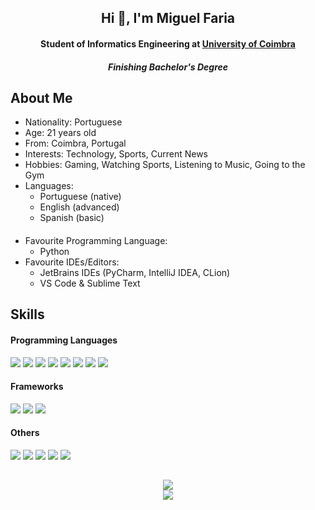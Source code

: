 <h2 align="center">Hi 👋, I'm Miguel Faria</h2>
<h4 align="center">Student of Informatics Engineering at <a href="https://www.uc.pt/">University of Coimbra</a></h4>
<h4 align="center"><em>Finishing Bachelor's Degree</em></h4>
<!--![](https://media-exp1.licdn.com/dms/image/C4D16AQHpXNtKK4_LuA/profile-displaybackgroundimage-shrink_200_800/0/1656946356578?e=1662595200&v=beta&t=RL761l6VeYSqlssfOQIGsyOQW7X1jC3QjrLOETYbDYs)-->

## About Me
- Nationality: Portuguese
- Age: 21 years old
- From: Coimbra, Portugal
- Interests: Technology, Sports, Current News  
- Hobbies: Gaming, Watching Sports, Listening to Music, Going to the Gym
- Languages:
  - Portuguese (native)
  - English (advanced)
  - Spanish (basic)
####
- Favourite Programming Language: 
  - Python
- Favourite IDEs/Editors: 
  - JetBrains IDEs (PyCharm, IntelliJ IDEA, CLion)
  - VS Code & Sublime Text

## Skills
#### Programming Languages
[![](https://badgen.net/badge/icon/Python/red?icon=https://upload.wikimedia.org/wikipedia/commons/c/c3/Python-logo-notext.svg&label)](https://github.com/MiguelFaria57)
[![](https://badgen.net/badge/icon/Java/red?icon=https://cdn.worldvectorlogo.com/logos/java-14.svg&label)](https://github.com/MiguelFaria57)
[![](https://badgen.net/badge/icon/C/red?icon=https://upload.wikimedia.org/wikipedia/commons/1/18/C_Programming_Language.svg&label)](https://github.com/MiguelFaria57)
[![](https://badgen.net/badge/icon/C++/red?icon=https://upload.wikimedia.org/wikipedia/commons/1/18/ISO_C%2B%2B_Logo.svg&label)](https://github.com/MiguelFaria57)
[![](https://badgen.net/badge/M/Matlab/red)](https://github.com/MiguelFaria57)
[![](https://badgen.net/badge/icon/PostgresSQL/red?icon=https://upload.wikimedia.org/wikipedia/commons/2/29/Postgresql_elephant.svg&label)](https://github.com/MiguelFaria57)
[![](https://badgen.net/badge/icon/HTML/red?icon=https://cdn.worldvectorlogo.com/logos/html-1.svg&label)](https://github.com/MiguelFaria57)
[![](https://badgen.net/badge/icon/JavaScript/red?icon=https://upload.wikimedia.org/wikipedia/commons/9/99/Unofficial_JavaScript_logo_2.svg&label)](https://github.com/MiguelFaria57)

#### Frameworks
[![](https://badgen.net/badge/icon/Django/yellow?icon=https://cdn.worldvectorlogo.com/logos/django.svg&label)](https://github.com/MiguelFaria57)
[![](https://badgen.net/badge/icon/Spring/yellow?icon=https://cdn.worldvectorlogo.com/logos/spring-3.svg&label)](https://github.com/MiguelFaria57)
[![](https://badgen.net/badge/icon/OpenGL/yellow?icon=https://upload.wikimedia.org/wikipedia/commons/e/e9/Opengl-logo.svg&label)](https://github.com/MiguelFaria57)

#### Others
[![](https://badgen.net/badge/icon/Git/blue?icon=https://cdn.worldvectorlogo.com/logos/git-icon.svg&label)](https://github.com/MiguelFaria57)
[![](https://badgen.net/badge/icon/GitHub/blue?icon=https://cdn.worldvectorlogo.com/logos/github-icon-1.svg&label)](https://github.com/MiguelFaria57)
[![](https://badgen.net/badge/icon/GitLab/blue?icon=https://cdn.worldvectorlogo.com/logos/gitlab.svg&label)](https://github.com/MiguelFaria57)
[![](https://badgen.net/badge/icon/GitKraken/blue?icon=https://cdn.worldvectorlogo.com/logos/gitkraken.svg&label)](https://github.com/MiguelFaria57)
[![](https://badgen.net/badge/icon/Docker/blue?icon=https://images.ctfassets.net/yt43m1uzs5z0/IoUCngseBmMvW3vsuIWlL/60db9e5910321cb2492b05a1f1e42d55/docker.svg&label)](https://github.com/MiguelFaria57)

##
<p align="center">
  <img src="https://github-readme-stats.vercel.app/api?username=MiguelFaria57&show_icons=true&theme=github_dark"/>
  <br>
  <img src="https://github-readme-stats.vercel.app/api/top-langs?username=MiguelFaria57&layout=compact&theme=github_dark"/>
</p>
